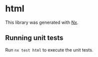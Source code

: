 # html

This library was generated with [Nx](https://nx.dev).

## Running unit tests

Run `nx test html` to execute the unit tests.
